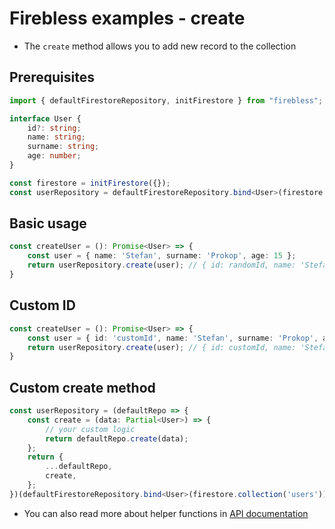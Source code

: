 # Firebless examples - create

- The `create` method allows you to add new record to the collection

## Prerequisites
```typescript
import { defaultFirestoreRepository, initFirestore } from "firebless";

interface User {
    id?: string;
    name: string;
    surname: string;
    age: number;
}

const firestore = initFirestore({});
const userRepository = defaultFirestoreRepository.bind<User>(firestore.collection('users'));
```

## Basic usage
```typescript
const createUser = (): Promise<User> => {
    const user = { name: 'Stefan', surname: 'Prokop', age: 15 };
    return userRepository.create(user); // { id: randomId, name: 'Stefan', surname: 'Prokop', age: 15 }
}
```

## Custom ID
```typescript
const createUser = (): Promise<User> => {
    const user = { id: 'customId', name: 'Stefan', surname: 'Prokop', age: 15 };
    return userRepository.create(user); // { id: customId, name: 'Stefan', surname: 'Prokop', age: 15 }
}
```

## Custom create method
```typescript
const userRepository = (defaultRepo => {
    const create = (data: Partial<User>) => {
        // your custom logic
        return defaultRepo.create(data);
    };
    return {
        ...defaultRepo,
        create,
    };
})(defaultFirestoreRepository.bind<User>(firestore.collection('users')));
```

- You can also read more about helper functions in [API documentation](https://stefan-prokop-cz.github.io/firebless/)
